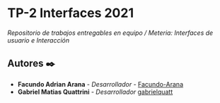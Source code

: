 # TP-2 Interfaces 2021

_Repositorio de trabajos entregables en equipo / Meteria: Interfaces de usuario e Interacción_

## Autores ✒️

- **Facundo Adrian Arana** - _Desarrollador_ - [Facundo-Arana](https://github.com/Facundo-Arana)
- **Gabriel Matias Quattrini** - _Desarrollador_ [gabrielquatt](https://github.com/gabrielquatt)
